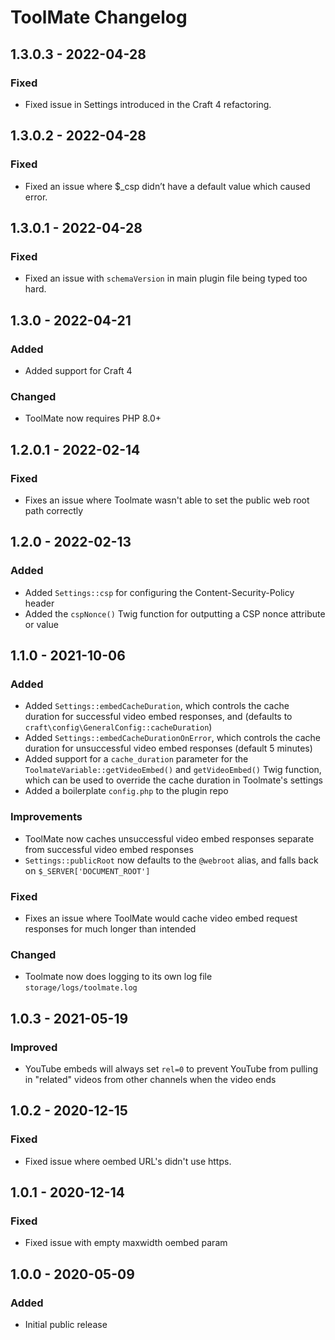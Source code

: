 # ToolMate Changelog

## 1.3.0.3 - 2022-04-28
### Fixed
- Fixed issue in Settings introduced in the Craft 4 refactoring.

## 1.3.0.2 - 2022-04-28
### Fixed
- Fixed an issue where $_csp didn’t have a default value which caused error.

## 1.3.0.1 - 2022-04-28
### Fixed
- Fixed an issue with `schemaVersion` in main plugin file being typed too hard.

## 1.3.0 - 2022-04-21
### Added
- Added support for Craft 4

### Changed
- ToolMate now requires PHP 8.0+

## 1.2.0.1 - 2022-02-14
### Fixed
- Fixes an issue where Toolmate wasn't able to set the public web root path correctly

## 1.2.0 - 2022-02-13
### Added
- Added `Settings::csp` for configuring the Content-Security-Policy header
- Added the `cspNonce()` Twig function for outputting a CSP nonce attribute or value

## 1.1.0 - 2021-10-06

### Added  
- Added `Settings::embedCacheDuration`, which controls the cache duration for successful video embed responses, and (defaults to `craft\config\GeneralConfig::cacheDuration`)  
- Added `Settings::embedCacheDurationOnError`, which controls the cache duration for unsuccessful video embed responses (default 5 minutes)    
- Added support for a `cache_duration` parameter for the `ToolmateVariable::getVideoEmbed()` and `getVideoEmbed()` Twig function, which can be used to override the cache duration in Toolmate's settings  
- Added a boilerplate `config.php` to the plugin repo

### Improvements
- ToolMate now caches unsuccessful video embed responses separate from successful video embed responses    
- `Settings::publicRoot` now defaults to the `@webroot` alias, and falls back on `$_SERVER['DOCUMENT_ROOT']`   

### Fixed
- Fixes an issue where ToolMate would cache video embed request responses for much longer than intended   

### Changed
- Toolmate now does logging to its own log file `storage/logs/toolmate.log`

## 1.0.3 - 2021-05-19
### Improved  
- YouTube embeds will always set `rel=0` to prevent YouTube from pulling in "related" videos from other channels when the video ends  

## 1.0.2 - 2020-12-15
### Fixed
- Fixed issue where oembed URL's didn't use https. 

## 1.0.1 - 2020-12-14
### Fixed
- Fixed issue with empty maxwidth oembed param

## 1.0.0 - 2020-05-09

### Added
- Initial public release
